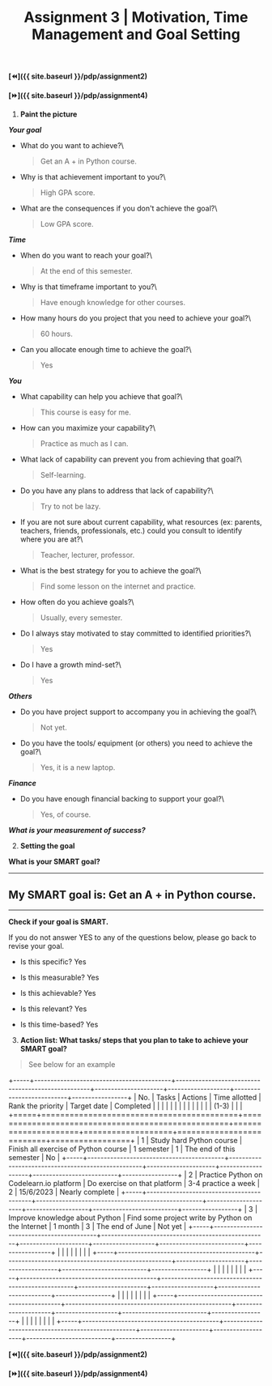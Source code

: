﻿---
layout: page
title: Assignment 3 | Motivation, Time Management and Goal Setting
permalink: /pdp/assignment3
---

**[⏪]({{ site.baseurl }}/pdp/assignment2)**

**[⏩]({{ site.baseurl }}/pdp/assignment4)**

1.  **Paint the picture**

***Your goal***

-   What do you want to achieve?\
    > Get an A + in Python course.

-   Why is that achievement important to you?\
    > High GPA score.

-   What are the consequences if you don't achieve the goal?\
    > Low GPA score.

***Time***

-   When do you want to reach your goal?\
    > At the end of this semester.

-   Why is that timeframe important to you?\
    > Have enough knowledge for other courses.

-   How many hours do you project that you need to achieve your goal?\
    > 60 hours.

-   Can you allocate enough time to achieve the goal?\
    > Yes

***You***

-   What capability can help you achieve that goal?\
    > This course is easy for me.

-   How can you maximize your capability?\
    > Practice as much as I can.

-   What lack of capability can prevent you from achieving that goal?\
    > Self-learning.

-   Do you have any plans to address that lack of capability?\
    > Try to not be lazy.

-   If you are not sure about current capability, what resources (ex: parents, teachers, friends, professionals, etc.) could you consult to identify where you are at?\
    > Teacher, lecturer, professor.

-   What is the best strategy for you to achieve the goal?\
    > Find some lesson on the internet and practice.

-   How often do you achieve goals?\
    > Usually, every semester.

-   Do I always stay motivated to stay committed to identified priorities?\
    > Yes

-   Do I have a growth mind-set?\
    > Yes

***Others***

-   Do you have project support to accompany you in achieving the goal?\
    > Not yet.

-   Do you have the tools/ equipment (or others) you need to achieve the goal?\
    > Yes, it is a new laptop.

***Finance***

-   Do you have enough financial backing to support your goal?\
    > Yes, of course.

***What is your measurement of success?***

2.  **Setting the goal**

**What is your SMART goal?**

  -----------------------------------------------------------------------
  My SMART goal is: Get an A + in Python course.
  -----------------------------------------------------------------------

  -----------------------------------------------------------------------

**Check if your goal is SMART.**

If you do not answer YES to any of the questions below, please go back to revise your goal.

-   Is this specific? Yes

-   Is this measurable? Yes

-   Is this achievable? Yes

-   Is this relevant? Yes

-   Is this time-based? Yes

3.  **Action list: What tasks/ steps that you plan to take to achieve your SMART goal?**

> See below for an example

+-----+------------------------------------------+---------------------------------------------------+---------------------+-------------------+--------------------------+-----------------+
| No. | Tasks                                    | Actions                                           | Time allotted       | Rank the priority | Target date              | Completed       |
|     |                                          |                                                   |                     |                   |                          |                 |
|     |                                          |                                                   |                     | (1-3)             |                          |                 |
+=====+==========================================+===================================================+=====================+===================+==========================+=================+
| 1   | Study hard Python course                 | Finish all exercise of Python course              | 1 semester          | 1                 | The end of this semester | No              |
+-----+------------------------------------------+---------------------------------------------------+---------------------+-------------------+--------------------------+-----------------+
| 2   | Practice Python on Codelearn.io platform | Do exercise on that platform                      | 3-4 practice a week | 2                 | 15/6/2023                | Nearly complete |
+-----+------------------------------------------+---------------------------------------------------+---------------------+-------------------+--------------------------+-----------------+
| 3   | Improve knowledge about Python           | Find some project write by Python on the Internet | 1 month             | 3                 | The end of June          | Not yet         |
+-----+------------------------------------------+---------------------------------------------------+---------------------+-------------------+--------------------------+-----------------+
|     |                                          |                                                   |                     |                   |                          |                 |
+-----+------------------------------------------+---------------------------------------------------+---------------------+-------------------+--------------------------+-----------------+
|     |                                          |                                                   |                     |                   |                          |                 |
+-----+------------------------------------------+---------------------------------------------------+---------------------+-------------------+--------------------------+-----------------+
|     |                                          |                                                   |                     |                   |                          |                 |
+-----+------------------------------------------+---------------------------------------------------+---------------------+-------------------+--------------------------+-----------------+
|     |                                          |                                                   |                     |                   |                          |                 |
+-----+------------------------------------------+---------------------------------------------------+---------------------+-------------------+--------------------------+-----------------+

**[⏪]({{ site.baseurl }}/pdp/assignment2)**

**[⏩]({{ site.baseurl }}/pdp/assignment4)**